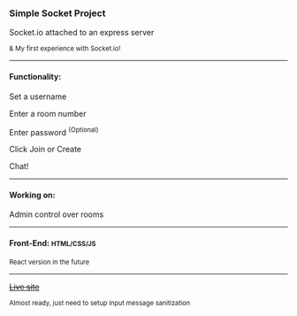 <h3>Simple Socket Project</h3>

<p>Socket.io attached to an express server</p>
<sup>& My first experience with Socket.io!</sup>

<hr />

<h4>Functionality:</h4>
<p>Set a username</p>
<p>Enter a room number</p>
<p> Enter password <sup>(Optional)</sup></p>
<p>Click Join or Create</p>
<p>Chat!</p>

<hr />

<h4>Working on:</h4> 
<p>Admin control over rooms</p>

<hr />

<h4>Front-End: <small>HTML/CSS/JS</small></h4>
<p><sup>
	React version in the future
</sup></p>

<hr />

<strike><p><a href="#" target="">Live site</a></p></strike>
<sup>Almost ready, just need to setup input message sanitization </sup>

